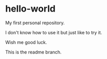 # hello-world
My first personal repository. 

I don't know how to use it but just like to try it. 

Wish me good luck.

This is the readme branch.
